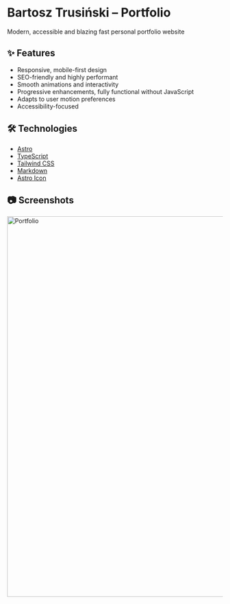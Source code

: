 # Bartosz Trusiński – Portfolio

Modern, accessible and blazing fast personal portfolio website

## ✨ Features

- Responsive, mobile-first design
- SEO-friendly and highly performant
- Smooth animations and interactivity
- Progressive enhancements, fully functional without JavaScript
- Adapts to user motion preferences
- Accessibility-focused

## 🛠️ Technologies

- [Astro](https://astro.build)
- [TypeScript](https://www.typescriptlang.org/)
- [Tailwind CSS](https://tailwindcss.com)
- [Markdown](https://www.markdownguide.org/)
- [Astro Icon](https://www.astroicon.dev/)

## 📷 Screenshots

<img width="1895" height="887" alt="Portfolio" src="https://github.com/user-attachments/assets/056dfdeb-d0f0-490f-8ef3-b4056a837de3" />
